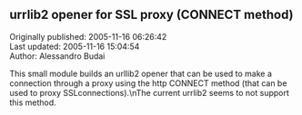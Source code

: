 ## urrlib2 opener for SSL proxy (CONNECT method)  
Originally published: 2005-11-16 06:26:42  
Last updated: 2005-11-16 15:04:54  
Author: Alessandro Budai  
  
This small module builds an urllib2 opener that can be used to make a connection through a proxy using the http CONNECT method (that can be used to proxy SSLconnections).\nThe current urrlib2 seems to not support this method.